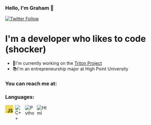 ### Hello, I'm Graham 👋   
[![Twitter Follow](https://img.shields.io/twitter/follow/GrahamAtlee?color=1DA1F2&logo=twitter&style=for-the-badge)](https://twitter.com/GrahamAtlee)

# I'm a developer who likes to code (shocker)
* 👷I'm currently working on the <a href="https://leap-27.github.io/TritonProject-Guide/">Triton Project</a>
* 📚I'm an entrepreneurship major at High Point University

### You can reach me at:

### Languages:
<img align="left" alt="JavaScript" width="26px" src="https://raw.githubusercontent.com/github/explore/80688e429a7d4ef2fca1e82350fe8e3517d3494d/topics/javascript/javascript.png" />
<img align="left" alt="C++" width="26px" style="margin-left: 1.2%;" src="https://user-images.githubusercontent.com/42747200/46140125-da084900-c26d-11e8-8ea7-c45ae6306309.png" />
<img align="left" alt="Python" height="32px" width="32px" style="margin-left: 1.2%;" src="https://img.icons8.com/color/48/000000/python.png" />
<img align="left" alt="Html" height="32px" width="32px" style="margin-left: 1.2%;" src="https://img.icons8.com/color/48/000000/html-5.png" />
